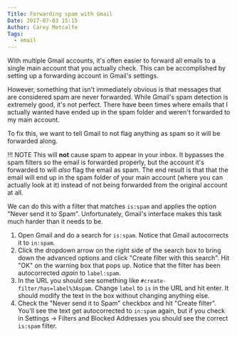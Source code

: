 ```yaml
---
Title: Forwarding spam with Gmail
Date: 2017-07-03 15:15
Author: Carey Metcalfe
Tags:
  - email
---
```


With multiple Gmail accounts, it's often easier to forward all emails to a single main account that
you actually check. This can be accomplished by setting up a forwarding account in Gmail's settings.

However, something that isn't immediately obvious is that messages that are considered spam are
never forwarded. While Gmail's spam detection is extremely good, it's not perfect. There have been
times where emails that I actually wanted have ended up in the spam folder and weren't forwarded to
my main account.

To fix this, we want to tell Gmail to not flag anything as spam so it will be forwarded along.

!!! NOTE
    This will **not** cause spam to appear in your inbox. It bypasses the spam filters so the email
    is forwarded properly, but the account it's forwarded to will *also* flag the email as spam. The
    end result is that that the email will end up in the spam folder of your main account (where you
    can actually look at it) instead of not being forwarded from the original account at all.

We can do this with a filter that matches `is:spam` and applies the option "Never send it to Spam".
Unfortunately, Gmail's interface makes this task much harder than it needs to be.

1. Open Gmail and do a search for `is:spam`. Notice that Gmail autocorrects it to `in:spam`.
2. Click the dropdown arrow on the right side of the search box to bring down the advanced options
   and click "Create filter with this search". Hit "OK" on the warning box that pops up. Notice that
   the filter has been autocorrected *again* to `label:spam`.
3. In the URL you should see something like `#create-filter/has=label%3Aspam`. Change `label` to
   `is` in the URL and hit enter. It should modify the text in the box without changing anything
   else.
4. Check the "Never send it to Spam" checkbox and hit "Create filter". You'll see the text get
   autocorrected to `in:spam` again, but if you check in Settings -> Filters and Blocked Addresses
   you should see the correct `is:spam` filter.

